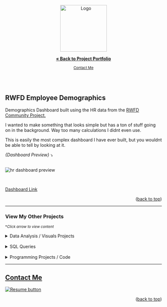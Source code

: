 <a name="readme-top"></a>
<div align="center">

<img src="https://github.com/CameronCSS/Data-Analysis/assets/121735588/d683a3ce-952b-4279-9716-5547ea2d1140" alt="Logo" height="150">

<a href="https://github.com/CameronCSS/PersonalProjects"><strong>« Back to Project Portfolio</strong></a>


   <sub><a href="https://camdoesdata.com/#contact">Contact Me</a></sub>
<br>
    <br>
  </p>
</div>

<br>

## RWFD Employee Demographics

Demographics Dashboard built using the HR data from the [RWFD Community Project.](https://sonsofhierarchies.com/real-world-fake-data/)

I wanted to make something that looks simple but has a ton of stuff going on in the background.
Way too many calculations I didnt even use.

This is easily the most complex dashboard I have ever built, but you wouldnt be able to tell by looking at it. 
<br>

_{Dashboard Preview}_ :arrow_heading_down:
<br>
<br>

![hr dashboard preview](https://github.com/CameronCSS/Data-Analysis/assets/121735588/9a59df01-fb0a-4aee-a0c3-45fbece05a71)


<br>

[Dashboard Link](https://public.tableau.com/views/RWFDEmployeeDemographics/DemographicsDashboard?:language=en-US&:display_count=n&:origin=viz_share_link)


<p align="right">(<a href="#readme-top">back to top</a>)</p>


----
### View My Other Projects
<sub>**Click arrow to view content*</sub>

<details>
<summary>Data Analysis / Visuals Projects</summary>
<a href="https://cameroncss.github.io/Data-Analysis/Netflix/index.html" target="new">Netflix Movies and TV Shows</a>
<br>
&nbsp; &nbsp;:arrow_right_hook: - Built out multiple sheets to display on a single visual, and created an interactive dashboard.
<br>	
<br>
<a href="https://github.com/CameronCSS/Data-Analysis/tree/main/SLC%20civilian%20complaints" target="new">SLC civilian complaints</a>
  <br>
&nbsp; &nbsp;:arrow_right_hook: - Utilized API calls to gather data from public sources. Built a local DB to use in Power BI to uncover valuable insights.
  <br>
</details>
<br>

<details>
  <summary>SQL Queries</summary>
<a href="https://github.com/CameronCSS/SQL-Queries/tree/main/8%20Week%20SQL%20Challenge%20%23%201" target="new">8 Week SQL Challenge # 1</a>
<br>
&nbsp; &nbsp;:arrow_right_hook: - Explored complex queries to clean data, compute customer figures, and organize data in unusual ways.
<br>
<br>
<a href="https://github.com/CameronCSS/SQL-Queries/tree/main/Khan%20Academy%20Advanced%20SQL" target="new">Khan Academy Advanced SQL</a>
<br>
&nbsp; &nbsp;:arrow_right_hook: - Expand SQL knowledge about combining tables with JOINs and using multiple queries at once.
<br>
<br>
<a href="https://github.com/CameronCSS/SQL-Queries/tree/main/SQLbolt%20-%20SQL%20lessons" target="new">SQLbolt - SQL lessons</a>
<br>
&nbsp; &nbsp;:arrow_right_hook: - Refreshed foundational understanding of SQL and discovered context variations among SQL-powered platforms.
<br>

</details>
    
<br>
<details>
<summary>Programming Projects / Code</summary>
<a href="https://github.com/CameronCSS/Programming-Languages/tree/main/Python%20Wage%20Calculator" target="new">Python Wage Calculator</a>

&nbsp; &nbsp;:arrow_right_hook: - Learned the power of Pandas and PyQt5 libraries. Also learned the importance of notating code for Bug fixing in the future.
</details>

----

<a name="Contact"></a> 

## <a href="https://camdoesdata.com/#contact">Contact Me</a>

  <p style="margin-left: auto;">
    <a href="https://docs.google.com/document/d/1idTVL4nRGOejqW6EkpfhsD-dNQRLzmX08y5hI3TYLns/edit?usp=sharing" target="_blank" rel="noopener noreferrer">
      <img src="https://user-images.githubusercontent.com/121735588/215364205-abdfc0ac-53db-4733-8d43-b57c1bafb802.png" alt="Resume button">
    </a>
  </p>
</div>

<p align="right">(<a href="#readme-top">back to top</a>)</p>
